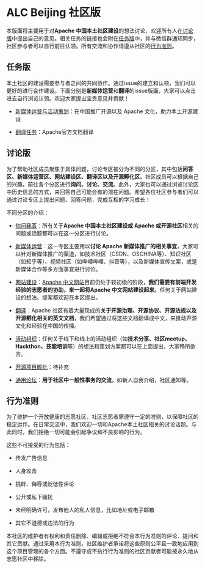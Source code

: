 # ALC Beijing 社区版

本版面将主要用于对**Apache 中国本土社区建设**的想法讨论，欢迎所有人在[讨论版](#讨论版)中提出自己的意见。相关任务的链接也会附在[任务版](#任务版)中，并与微信群通知同步，社区参与者可以自行前往认领。所有交流和协作请遵从社区的[行为准则](#行为准则)。

## 任务版

本土社区的建设需要参与者之间的共同协作。通过issue的建立和认领，我们可以更好的进行合作建设。下面分别是**新媒体运营**和**翻译**的issue版面，大家可以点击进去自行浏览认领。欢迎大家提出宝贵意见并贡献！

- [新媒体运营与活动策划](https://github.com/alc-beijing/alc-site/issues)：在中国推广开源以及 Apache 文化，助力本土开源建设

- [翻译任务](https://github.com/alc-beijing/translation/issues)：Apache官方文档翻译

## 讨论版

为了帮助社区成员聚焦于具体问题，讨论专区被分为不同的分区，其中包括**问答区、新媒体运营区、网站建设区、翻译区以及开源孵化区**。社区成员可以根据自己的兴趣，前往各个分区进行**询问、讨论、交流**。此外，大家也可以通过浏览讨论区中历史信息的方式，来回答自己可能会有的潜在问题。希望各位社区参与者们可以通过讨论专区上提出问题、回答问题，完成互相的学习成长！

不同分区的介绍：

- [你问我答](https://github.com/alc-beijing/SIG/discussions/categories/你问我答-q-a)：所有关于**Apache 中国本土社区建设或 Apache 或开源社区**相关的问题或话题都可以在这一分区进行讨论。


- [新媒体运营](https://github.com/alc-beijing/SIG/discussions/categories/新媒体运营)：这一专区主要用以**讨论 Apache 新媒体推广的相关事宜**，大家可以针对新媒体推广的渠道，如技术社区（CSDN、OSCHINA等）、知识社区（如知乎等）、视频社区（如哔哩哔哩、抖音等），以及新媒体宣传文案，或是新媒体合作等多方面事宜进行讨论。


- [网站建设](https://github.com/alc-beijing/SIG/discussions/categories/网站建设)：[Apache 中文网站](https://alc-beijing.github.io/alc-site/)目前仍处于较初级的阶段，**我们需要有前端开发经验的志愿者的协助，来一起将Apache 中文网站建设起来**。任何关于网站建设的想法、提案都欢迎在本区提出。


- [翻译](https://github.com/alc-beijing/SIG/discussions/categories/翻译相关话题)：Apache 社区有着大量现成的**关于开源治理、开源协议、开源法规以及开源孵化相关的英文文档**，我们希望通过将这些文档翻译成中文，来推动开源文化和经验在中国的传播。


- [活动组织](https://github.com/alc-beijing/SIG/discussions/categories/活动组织)：任何关于线下和线上的活动组织（如**技术分享、社区meetup、Hackthon、技能培训**等）的想法和策划方案都可以在上面提出，大家畅所欲言。


- [开源项目孵化](https://github.com/alc-beijing/SIG/discussions/categories/开源项目孵化)：待补充


- [通用论坛](https://github.com/alc-beijing/SIG/discussions/categories/通用论坛)：**用于社区中一般性事务的交流**，如新人自我介绍，社区通知等。

## 行为准则

为了维护一个开放健康的志愿社区，社区志愿者需遵守一定的准则，以保障社区的稳定运作。在日常交流中，我们欢迎一切和Apache本土社区相关的讨论话题。与此同时，我们拒绝一切可能会引起争议和不良影响的行为。

这些不可接受的行为包括：

- 传发广告信息
 
- 人身攻击
 
- 挑衅、侮辱或贬低性评论
 
- 公开或私下骚扰
 
- 未经明确许可，发布他人的私人信息，比如地址或电子邮箱
 
- 其它不道德或违法的行为

本社区的维护者有权利和责任删除、编辑或拒绝不符合本行为准则的评论、提问和其它贡献。通过采用本行为准则，社区维护者承诺将这些原则公平且一致地应用到这个项目管理的各个方面。不遵守或不执行行为准则的社区贡献者可能被永久地从志愿社区中移除。
